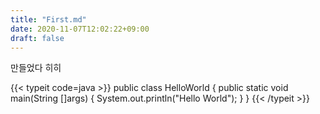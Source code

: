 ```yaml
---
title: "First.md"
date: 2020-11-07T12:02:22+09:00
draft: false
---
```








만들었다 히히



{{< typeit code=java >}}
public class HelloWorld {
    public static void main(String []args) {
        System.out.println("Hello World");
    }
}
{{< /typeit >}}